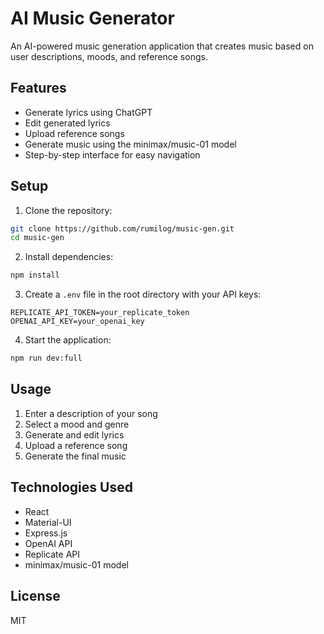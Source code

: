 # AI Music Generator

An AI-powered music generation application that creates music based on user descriptions, moods, and reference songs.

## Features

- Generate lyrics using ChatGPT
- Edit generated lyrics
- Upload reference songs
- Generate music using the minimax/music-01 model
- Step-by-step interface for easy navigation

## Setup

1. Clone the repository:
```bash
git clone https://github.com/rumilog/music-gen.git
cd music-gen
```

2. Install dependencies:
```bash
npm install
```

3. Create a `.env` file in the root directory with your API keys:
```
REPLICATE_API_TOKEN=your_replicate_token
OPENAI_API_KEY=your_openai_key
```

4. Start the application:
```bash
npm run dev:full
```

## Usage

1. Enter a description of your song
2. Select a mood and genre
3. Generate and edit lyrics
4. Upload a reference song
5. Generate the final music

## Technologies Used

- React
- Material-UI
- Express.js
- OpenAI API
- Replicate API
- minimax/music-01 model

## License

MIT 